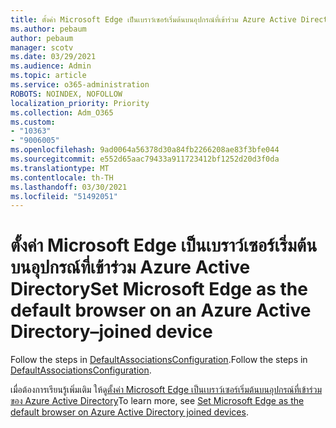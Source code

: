 ```yaml
---
title: ตั้งค่า Microsoft Edge เป็นเบราว์เซอร์เริ่มต้นบนอุปกรณ์ที่เข้าร่วม Azure Active Directory
ms.author: pebaum
author: pebaum
manager: scotv
ms.date: 03/29/2021
ms.audience: Admin
ms.topic: article
ms.service: o365-administration
ROBOTS: NOINDEX, NOFOLLOW
localization_priority: Priority
ms.collection: Adm_O365
ms.custom:
- "10363"
- "9006005"
ms.openlocfilehash: 9ad0064a56378d30a84fb2266208ae83f3bfe044
ms.sourcegitcommit: e552d65aac79433a911723412bf1252d20d3f0da
ms.translationtype: MT
ms.contentlocale: th-TH
ms.lasthandoff: 03/30/2021
ms.locfileid: "51492051"
---
```

# <a name="set-microsoft-edge-as-the-default-browser-on-an-azure-active-directoryjoined-device"></a><span data-ttu-id="f2eb0-102">ตั้งค่า Microsoft Edge เป็นเบราว์เซอร์เริ่มต้นบนอุปกรณ์ที่เข้าร่วม Azure Active Directory</span><span class="sxs-lookup"><span data-stu-id="f2eb0-102">Set Microsoft Edge as the default browser on an Azure Active Directory–joined device</span></span>

<span data-ttu-id="f2eb0-103">Follow the steps in [DefaultAssociationsConfiguration](https://go.microsoft.com/fwlink/?linkid=2132650).</span><span class="sxs-lookup"><span data-stu-id="f2eb0-103">Follow the steps in [DefaultAssociationsConfiguration](https://go.microsoft.com/fwlink/?linkid=2132650).</span></span>

<span data-ttu-id="f2eb0-104">เมื่อต้องการเรียนรู้เพิ่มเติม ให้ดู[ตั้งค่า Microsoft Edge เป็นเบราว์เซอร์เริ่มต้นบนอุปกรณ์ที่เข้าร่วมของ Azure Active Directory](https://go.microsoft.com/fwlink/?linkid=2132440)</span><span class="sxs-lookup"><span data-stu-id="f2eb0-104">To learn more, see [Set Microsoft Edge as the default browser on Azure Active Directory joined devices](https://go.microsoft.com/fwlink/?linkid=2132440).</span></span>